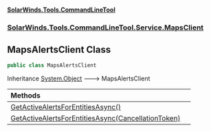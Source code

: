 #### [SolarWinds.Tools.CommandLineTool](index.md 'index')
### [SolarWinds.Tools.CommandLineTool.Service.MapsClient](index.md#SolarWinds.Tools.CommandLineTool.Service.MapsClient 'SolarWinds.Tools.CommandLineTool.Service.MapsClient')

## MapsAlertsClient Class

```csharp
public class MapsAlertsClient
```

Inheritance [System.Object](https://docs.microsoft.com/en-us/dotnet/api/System.Object 'System.Object') &#129106; MapsAlertsClient

| Methods | |
| :--- | :--- |
| [GetActiveAlertsForEntitiesAsync()](MapsAlertsClient.GetActiveAlertsForEntitiesAsync().md 'SolarWinds.Tools.CommandLineTool.Service.MapsClient.MapsAlertsClient.GetActiveAlertsForEntitiesAsync()') | |
| [GetActiveAlertsForEntitiesAsync(CancellationToken)](MapsAlertsClient.GetActiveAlertsForEntitiesAsync(CancellationToken).md 'SolarWinds.Tools.CommandLineTool.Service.MapsClient.MapsAlertsClient.GetActiveAlertsForEntitiesAsync(System.Threading.CancellationToken)') | |
